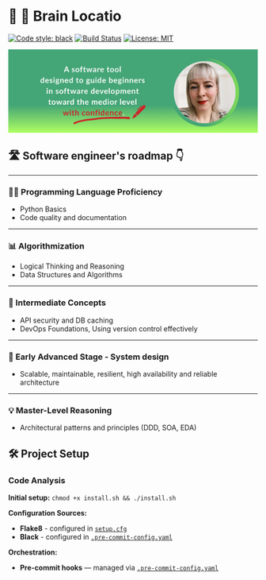 # 🧠 👊 Brain Locatio

[![Code style: black](https://img.shields.io/badge/code%20style-black-000000.svg)](https://github.com/psf/black)
[![Build Status](https://img.shields.io/github/actions/workflow/status/user/project/ci.yml?branch=main)](link-to-workflow)
[![License: MIT](https://img.shields.io/badge/License-MIT-yellow.svg)](LICENSE)

![GitHub_banner.png](images/GitHub_banner.png)

## 🛣️ Software engineer's roadmap 👇

---

### 🧑‍💻 Programming Language Proficiency
- Python Basics
- Code quality and documentation

---

### 📊 Algorithmization
- Logical Thinking and Reasoning
- Data Structures and Algorithms

---

### 🚀 Intermediate Concepts 
- API security and DB caching
- DevOps Foundations, Using version control effectively

---

### 🧩 Early Advanced Stage - System design
- Scalable, maintainable, resilient, high availability and reliable architecture

---

### 💡 Master-Level Reasoning
- Architectural patterns and principles (DDD, SOA, EDA)

## 🛠️ Project Setup

### Code Analysis

**Initial setup:** ```chmod +x install.sh && ./install.sh```

**Configuration Sources:**
- **Flake8** - configured in [`setup.cfg`](./setup.cfg)
- **Black** - configured in [`.pre-commit-config.yaml`](./.pre-commit-config.yaml)

**Orchestration:**
- **Pre-commit hooks** — managed via [`.pre-commit-config.yaml`](./.pre-commit-config.yaml)